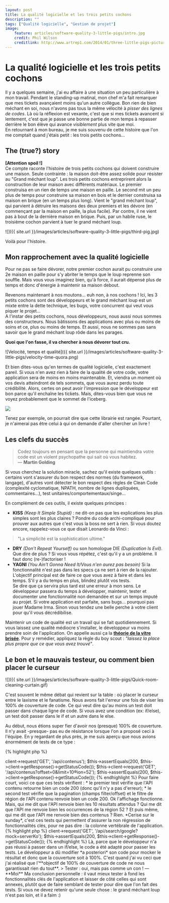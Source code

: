 ```yaml
---
layout: post
title: La qualité logicielle et les trois petits cochons
description: ""
tags: ["Qualité logicielle", "Gestion de projet"]
image:
    feature: articles/software-quality-3-little-pigs/intro.jpg
    credit: Phil Wilson
    creditlink: http://www.artrep1.com/2014/01/three-little-pigs-picture-book-by-phil-wilson/
---
```


# La qualité logicielle et les trois petits cochons

Il y a quelques semaine, j'ai eu affaire à une situation un peu particulière à mon travail. Pendant le standing-up matinal, mon chef m'a fait remarquer que mes tickets avançaient moins qu'un autre collègue.
Bon rien de bien méchant en soi, nous n'avons pas tous la même vélocité à *pisser des lignes de codes*. Là où la réflexion est vexante, c'est que si mes tickets avancent si lentement, c'est que je passe une bonne partie de mon temps à repasser derrière le bon élève qui avance *visiblement* plus vite que moi.  
En retournant à mon bureau, je me suis souvenu de cette histoire que l'on me comptait quand j'étais petit : les trois petits cochons...

## The (true?) story

**[Attention spoil !]**  
Ce compte raconte l'histoire de trois petits cochons qui doivent construire une maison. Seule contrainte : la maison doit-être assez solide pour résister au "Grand méchant loup". Les trois petits cochons entreprirent alors la construction de leur maison avec différents matériaux. Le premier construisa en un rien de temps une maison en paille. Le second mit un peu plus de temps pour construire sa maison en bois et le dernier construisa sa maison en brique (en un temps plus long).
Vient le "grand méchant loup", qui parvient à détruire les maisons des deux premiers et les dévore (en commençant par la maison en paille, la plus facile). Par contre, il ne vient pas à bout de la dernière maison en brique. Puis, par un habile ruse, le troisième cochon parvient à tuer le grand méchant loup.

![]({{ site.url }}/images/articles/software-quality-3-little-pigs/third-pig.jpg)

Voilà pour l'histoire.  

## Mon rapprochement avec la qualité logicielle

Pour ne pas se faire dévorer, notre premier cochon aurait pu construire une 2e maison en paille pour s'y abriter le temps que le loup reprenne son souffle. Mais vous vous imaginez bien, qu'à force, il aurait dépensé plus de temps et donc d'énergie à maintenir sa maison debout.

Revenons maintenant à nos moutons... euh non, à nos cochons ! Ici, les 3 petits cochons sont des développeurs et le grand méchant loup est un mixte entre la dette technique, les bugs, votre concurrent qui veut vous piquer le projet...  
A l'instar des petits cochons, nous développeurs, nous aussi nous sommes des constructeurs. Nous bâtissons des applications avec plus ou moins de soins et ce, plus ou moins de temps. Et aussi, nous ne sommes pas sans savoir que le grand méchant loup rôde dans les parages.  

**Quoi que l'on fasse, il va chercher à nous dévorer tout cru.**  

![Velocité, temps et qualité]({{ site.url }}/images/articles/software-quality-3-little-pigs/velocity-time-quora.png)

Et bien dites-vous qu'en termes de qualité logicielle, c'est exactement pareil. Si vous n'en avez rien à faire de la qualité de votre code, votre application sera de moins en moins maintenable. Et, viendra un moment où vos devis atteindront de tels sommets, que vous aurez perdu toute crédibilité. Alors, certes on peut avoir l'impression que le développeur est bon parce qu'il enchaîne les tickets. Mais, dites-vous bien que vous ne voyez probablement que le sommet de l'iceberg.

![](http://www.les-traducteurs-agiles.org/assets/organisation_compte/badLibrary.jpg)

Tenez par exemple, on pourrait dire que cette librairie est rangée. Pourtant, je n'aimerai pas être celui à qui on demande d'aller chercher un livre !


## Les clefs du succès

> Codez toujours en pensant que la personne qui maintiendra votre code est un violent psychopathe qui sait où vous habitez.  
— **Martin Golding**

Si vous cherchez la solution miracle, sachez qu'il existe quelques outils : certains vont s'assurer du bon respect des normes (du framework, langage), d'autres vont détecter le bon respect des règles de Clean Code (complexité cyclomatique, NPATH, nombre de lignes dupliquées, commentaires...), test unitaires/comportementaux/singe...

En complément de ces outils, il existe quelques principes :

* **KISS** *(Keep It Simple Stupid)* : ne dit-on pas que les explications les plus simples sont les plus claires ? Pondre du code archi-compliqué pour prouver aux autres que c'est vous la boss ne sert à rien. Si vous doutez encore, rappelez-vous ce que disait Leonardo da Vinci :
> "La simplicité est la sophistication ultime."

* **DRY** *(Don't Repeat Yourself)* ou son homologue DIE *(Duplication Is Evil)*. Que dire de plus ? Si vous vous répétez, c'est qu'il y a un problème. Il faut donc (re-)factoriser !
* **YAGNI** *(You Ain't Gonna Need It/Vous n'en aurez pas besoin)* Si la fonctionnalité n'est pas dans les specs ça ne sert à rien de la rajouter. L'objectif principal est de faire ce que vous avez à faire et dans les temps. S'il y a du temps en plus, blindez plutôt vos tests.  
Se dire que ça servira plus tard est une erreur à mon sens. Le développeur passera du temps à développer, maintenir, tester et documenter une fonctionnalité non demandée et sur un temps imputé au projet. Si votre application est parfaite, sans bugs... pourquoi pas jouer Madame Irma. Sinon vous tendez une belle perche à votre client pour qu'il vous décrédibilise.

Maintenir un code de qualité est un travail qui se fait quotidiennement. Si vous laissez une qualité médiocre s'installer, le développeur va moins prendre soin de l'application. On appelle aussi ça la **[théorie de la vitre brisée](https://fr.wikipedia.org/wiki/Hypoth%C3%A8se_de_la_vitre_bris%C3%A9e)**. Pour y remédier, appliquez la règle du boy scout : *"laissez la place plus propre que ce que vous avez trouvé"*.



## Le bon et le mauvais testeur, ou comment bien placer le curseur

![]({{ site.url }}/images/articles/software-quality-3-little-pigs/Quick-room-cleaning-curtain.gif)

C'est souvent le même débat qui revient sur la table : où placer le curseur entre le laxisme et le fanatisme. Nous avons fait l'erreur une fois de viser les 100% de couverture de code. Ce qui veut dire qu'au moins un test doit passer dans chaque ligne de code. Si vous avez une condition (ex: if/else), un test doit passer dans le if et un autre dans le else.

Au début, nous étions super fier d'avoir nos (presque) 100% de couverture. Il n'y avait -presque- pas eu de résistance lorsque l'on a proposé ceci à l'équipe. En y regardant de plus près, je me suis aperçu que nous avions énormément de tests de ce type :

{% highlight php %}
<?php
$this->client->request('GET', '/api/contenus');
$this->assertEquals(200, $this->client->getResponse()->getStatusCode());
$this->client->request('GET', '/api/contenus?offset=0&limit=10&region=52');
$this->assertEquals(200, $this->client->getResponse()->getStatusCode());
{% endhighlight %}

Pour faire court, voici ce que ces tests vérifient :

* le premier test vérifie que l'API contenu retourne bien un code 200 (donc qu'il n'y a pas d'erreur);
* le second test vérifie que la pagination (champs filter/offset) et le filtre de région de l'API contenu renvoie bien un code 200.

Ok l'affichage fonctionne. Mais, qui me dit que l'API renvoie bien les 10 résultats attendus ? Qui me dit que l'API me renvoie bien les occurrences de la région 52 ? Et puis même, qui me dit que l'API me renvoie bien des contenus ? Rien.  
*Cerise sur le sunday*, c'est ces tests qui permettent d'assurer la non régression de fonctionnalités clés, pour ne pas dire : la colonne vertébrale de l'application.

{% highlight php %}
<?php
$this->client->request('GET', '/api/search/google?mock=serverKo');
$this->assertEquals(200, $this->client->getResponse()->getStatusCode());
{% endhighlight %}

Là, parce que le développeur n'a pas réussi à passer dans un if/else, le code a été adapté pour passer les tests. Le développeur a dû modifier *a posteriori* son code pour mocker le résultat et donc que la couverture soit à 100%.

C'est quand j'ai vu ceci que j'ai réalisé que l'**objectif de 100% de couverture de code ne nous garantissait rien du tout**.

> Tester : oui, mais pas comme un con !  
— **Moi**

Ma conclusion personnelle : il vaut mieux tester à fond les fonctionnalités clés de l'application et laisser de côté celles qui sont annexes, plutôt que de faire semblant de tester pour dire que l'on fait des tests.

Si vous ne devez retenir qu'une seule chose : le grand méchant loup n'est pas loin, et il a faim :)
